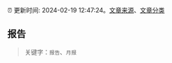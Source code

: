 :alarm_clock: 更新时间: 2024-02-19 12:47:24。[文章来源](/README.md)、[文章分类](/TAGS.md)

## 报告


> 关键字：`报告`、`月报`




